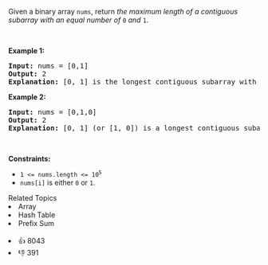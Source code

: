 <p>Given a binary array <code>nums</code>, return <em>the maximum length of a contiguous subarray with an equal number of </em><code>0</code><em> and </em><code>1</code>.</p>

<p>&nbsp;</p> 
<p><strong class="example">Example 1:</strong></p>

<pre>
<strong>Input:</strong> nums = [0,1]
<strong>Output:</strong> 2
<strong>Explanation:</strong> [0, 1] is the longest contiguous subarray with an equal number of 0 and 1.
</pre>

<p><strong class="example">Example 2:</strong></p>

<pre>
<strong>Input:</strong> nums = [0,1,0]
<strong>Output:</strong> 2
<strong>Explanation:</strong> [0, 1] (or [1, 0]) is a longest contiguous subarray with equal number of 0 and 1.
</pre>

<p>&nbsp;</p> 
<p><strong>Constraints:</strong></p>

<ul> 
 <li><code>1 &lt;= nums.length &lt;= 10<sup>5</sup></code></li> 
 <li><code>nums[i]</code> is either <code>0</code> or <code>1</code>.</li> 
</ul>

<div><div>Related Topics</div><div><li>Array</li><li>Hash Table</li><li>Prefix Sum</li></div></div><br><div><li>👍 8043</li><li>👎 391</li></div>